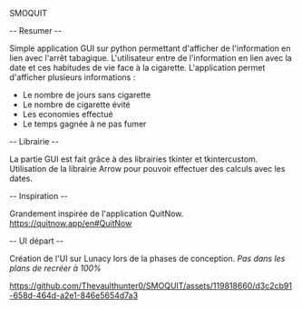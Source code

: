 SMOQUIT

-- Resumer --

Simple application GUI sur python permettant d'afficher de l'information en lien avec l'arrêt tabagique. 
L'utilisateur entre de l'information en lien avec la date et ces habitudes de vie face à la cigarette.
L'application permet d'afficher plusieurs informations :
- Le nombre de jours sans cigarette
- Le nombre de cigarette évité
- Les economies effectué
- Le temps gagnée à ne pas fumer

-- Librairie --

La partie GUI est fait grâce à des librairies tkinter et tkintercustom.
Utilisation de la librairie Arrow pour pouvoir effectuer des calculs avec les dates.

-- Inspiration --

Grandement inspirée de l'application QuitNow. https://quitnow.app/en#QuitNow

-- UI départ --

Création de l'UI sur Lunacy lors de la phases de conception.
*Pas dans les plans de recréer à 100%*

https://github.com/Thevaulthunter0/SMOQUIT/assets/119818660/d3c2cb91-658d-464d-a2e1-846e5654d7a3

